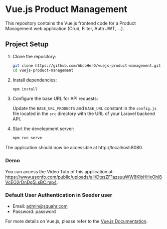 # Vue.js Product Management

This repository contains the Vue.js frontend code for a Product Management web application (Crud, Filter, Auth JWT, ...).

## Project Setup

1. Clone the repository:

   ```bash
   git clone https://github.com/AbdoHerO/vuejs-product-management.git
   cd vuejs-product-management
   ```

2. Install dependencies:

   ```bash
   npm install
   ```

3. Configure the base URL for API requests:

   Update the `BASE_URL_PRODUCTS` and `BASE_URL` constant in the `config.js` file located in the `src` directory with the URL of your Laravel backend API.

4. Start the development server:

   ```bash
   npm run serve
   ```

The application should now be accessible at http://localhost:8080.

### Demo

You can access the Video Tuto of this application at: https://www.asonfo.com/public/uploads/all/DtssZF1azsuuWW8KlbHHxOhl8VcEO2rDnDg5LsBC.mp4.

### Default User Authentication in Seeder user

- Email: admin@squahr.com
- Password: password

For more details on Vue.js, please refer to the [Vue.js Documentation](https://vuejs.org/v2/guide/).
